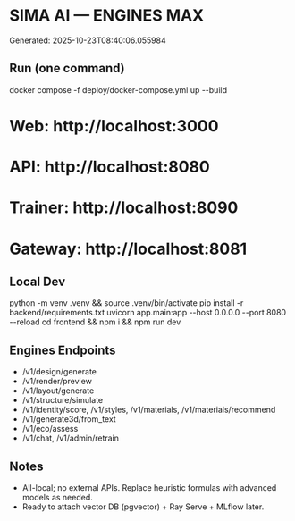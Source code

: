 # SIMA AI — ENGINES MAX
Generated: 2025-10-23T08:40:06.055984

## Run (one command)
docker compose -f deploy/docker-compose.yml up --build
# Web:     http://localhost:3000
# API:     http://localhost:8080
# Trainer: http://localhost:8090
# Gateway: http://localhost:8081

## Local Dev
python -m venv .venv && source .venv/bin/activate
pip install -r backend/requirements.txt
uvicorn app.main:app --host 0.0.0.0 --port 8080 --reload
cd frontend && npm i && npm run dev

## Engines Endpoints
- /v1/design/generate
- /v1/render/preview
- /v1/layout/generate
- /v1/structure/simulate
- /v1/identity/score, /v1/styles, /v1/materials, /v1/materials/recommend
- /v1/generate3d/from_text
- /v1/eco/assess
- /v1/chat, /v1/admin/retrain

## Notes
- All-local; no external APIs. Replace heuristic formulas with advanced models as needed.
- Ready to attach vector DB (pgvector) + Ray Serve + MLflow later.
